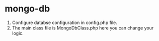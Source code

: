 # mongo-db

1. Configure databse configuration in config.php file.
2. The main class file is MongoDbClass.php here you can change your logic.
